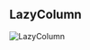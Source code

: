 ## LazyColumn

![LazyColumn](https://user-images.githubusercontent.com/1450486/112740701-286f3d80-8fba-11eb-82b5-6347a7b04f8c.gif)

